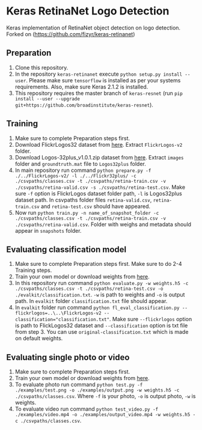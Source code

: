 # Keras RetinaNet Logo Detection
Keras implementation of RetinaNet object detection on logo detection. Forked on (https://github.com/fizyr/keras-retinanet)

## Preparation

1) Clone this repository.
2) In the repository `keras-retinanet` execute `python setup.py install --user`.
   Please make sure `tensorflow` is installed as per your systems requirements.
   Also, make sure Keras 2.1.2 is installed.
3) This repository requires the master branch of `keras-resnet` (run `pip install --user --upgrade git+https://github.com/broadinstitute/keras-resnet`).

## Training

1) Make sure to complete Preparation steps first.
2) Download FlickrLogos32 dataset from [here](http://www.multimedia-computing.de/flickrlogos/data/FlickrLogos-32_dataset_v2.zip).
   Extract `FlickrLogos-v2` folder.
3) Download Logos-32plus_v1.0.1.zip dataset from [here](https://goo.gl/FPtqxR).
   Extract `images` folder and `groundtruth.mat` file to `Logos32plus` folder.
4) In main repository run command `python prepare.py -f ./../FlickrLogos-v2/ -l ./../Flickr32plus/ -c ./csvpaths/classes.csv -t ./csvpaths/retina-train.csv -v ./csvpaths/retina-valid.csv -s ./csvpaths/retina-test.csv`.
   Make sure `-f` option is FlickrLogos dataset folder path, `-l` is Logos32plus dataset path.
   In csvpaths folder files `retina-valid.csv`, `retina-train.csv` and `retina-test.csv` should have appeared.
5) Now run `python train.py -n name_of_snapshot_folder -c ./csvpaths/classes.csv -t ./csvpaths/retina-train.csv -v ./csvpaths/retina-valid.csv`.
   Folder with weighs and metadata should appear in `snapshots` folder.
   
## Evaluating classification model

1) Make sure to complete Preparation steps first.
   Make sure to do 2-4 Training steps. 
2) Train your own model or download weights from [here]().
3) In this repository run command `python evaluate.py -w weights.h5 -c ./csvpaths/classes.csv -t ./csvpaths/retina-test.csv -o ./evalkit/classification.txt`.
   `-w` is path to weights and `-o` is output path.
   In `evalkit` folder `classification.txt` file should appear.
4) In `evalkit` folder run command `python fl_eval_classification.py --flickrlogos=..\..\FlickrLogos-v2 --classification="classification.txt"`.
   Make sure `--flickrlogos` option is path to FlickLogos32 dataset and `--classification` option is txt file from step 3.
   You can use `original-classification.txt` which is made on default weights.

## Evaluating single photo or video

1) Make sure to complete Preparation steps first.
2) Train your own model or download weights from [here]().
3) To evaluate photo run command `python test.py -f ./examples/test.png -o ./examples/output.png -w weights.h5 -c ./csvpaths/classes.csv`.
   Where `-f` is your photo, `-o` is output photo, `-w` is weights.
4) To evaluate video run command `python test_video.py -f ./examples/video.mp4 -o ./examples/output_video.mp4 -w weights.h5 -c ./csvpaths/classes.csv`.
